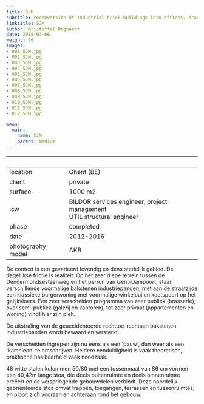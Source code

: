 ```yaml
---
title: SJM
subtitle: reconversion of industrial brick buildings into offices, brasserie, bookshop, gallery and housing
linktitle: SJM
author: Kristoffel Boghaert
date: 2018-03-06
weight: 90
images:
- 001_SJM.jpg
- 002_SJM.jpg
- 003_SJM.jpg
- 004_SJM.jpg
- 005_SJM.jpg
- 006_SJM.jpg
- 007_SJM.jpg
- 008_SJM.jpg
- 009_SJM.jpg
- 010_SJM.jpg
- 011_SJM.jpg
- 012_SJM.jpg

menu:
  main:
    name: SJM
    parent: medium
---
```


&nbsp;|&nbsp;
------|------
location	|	Ghent (BE)
client		|	private
surface		|	1000 m2
icw			|	BILDOR services engineer, project management <br/>UTIL structural engineer
phase		|	completed
date		|	2012-2016
photography model	|	AKB

De context is een gevarieerd levendig en dens stedelijk gebied. De dagelijkse frictie is realiteit.
Op het zeer diepe terrein tussen de Dendermondsesteenweg en het perron van Gent-Dampoort, staan verschillende voormalige bakstenen industriepanden, met aan de straatzijde een klassieke burgerwoning met voormalige winkelpui en koetspoort op het gelijkvloers. Een zeer verscheiden programma van zeer publiek (brasserie), over semi-publiek (galerij en kantoren), tot zeer privaat (appartementen en woning) vindt hier zijn plek.

De uitstraling van de geaccidenteerde rechttoe-rechtaan bakstenen industriepanden wordt bewaard en versterkt.

De verscheiden ingrepen zijn nu eens als een 'pauw', dan weer als een 'kameleon' te omschrijven. Heldere eenduidigheid is vaak theoretisch, praktische haalbaarheid vaak noodzaak.

48 witte stalen kolommen 50/80 met een tussenmaat van 86 cm vormen een 40,42m lange stoa, die deels buitenruimte en deels binnenruimte creëert en de verspringende gebouwdelen verbindt. Deze noordelijk georiënteerde stoa omvat trappen, toegangen, terrassen en tussenruimtes; en plooit zich vooraan en achteraan rond het gebouw.
